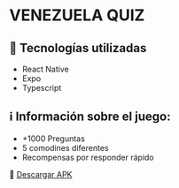 # VENEZUELA QUIZ

## 🚀 Tecnologías utilizadas
-  React Native
-  Expo
-  Typescript

## ℹ️ Información sobre el juego:
-  +1000 Preguntas 
-  5 comodines diferentes
-  Recompensas por responder rápido

:link: [Descargar APK](https://drive.google.com/file/d/14GY3AN6SdeM9Se7bQjXM3P3DSG-AyVkW/view)
